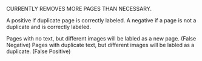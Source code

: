 CURRENTLY REMOVES MORE PAGES THAN NECESSARY. 

A positive if duplicate page is correctly labeled. 
A negative if a page is not a duplicate and is correctly labeled. 

Pages with no text, but different images will be labled as a new page. (False Negative)
Pages with duplicate text, but different images will be labled as a duplicate. (False Positive) 
